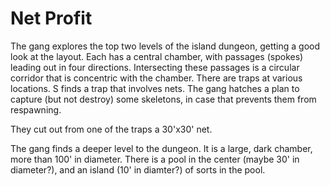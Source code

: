 # Net Profit

The gang explores the top two levels of the island dungeon, getting a good look at the layout.
Each has a central chamber, with passages (spokes) leading out in four directions.
Intersecting these passages is a circular corridor that is concentric with the chamber.
There are traps at various locations.
S finds a trap that involves nets.
The gang hatches a plan to capture (but not destroy) some skeletons,
in case that prevents them from respawning.

They cut out from one of the traps a 30'x30' net.

The gang finds a deeper level to the dungeon.
It is a large, dark chamber, more than 100' in diameter.
There is a pool in the center (maybe 30' in diameter?),
and an island (10' in diamter?) of sorts in the pool.
